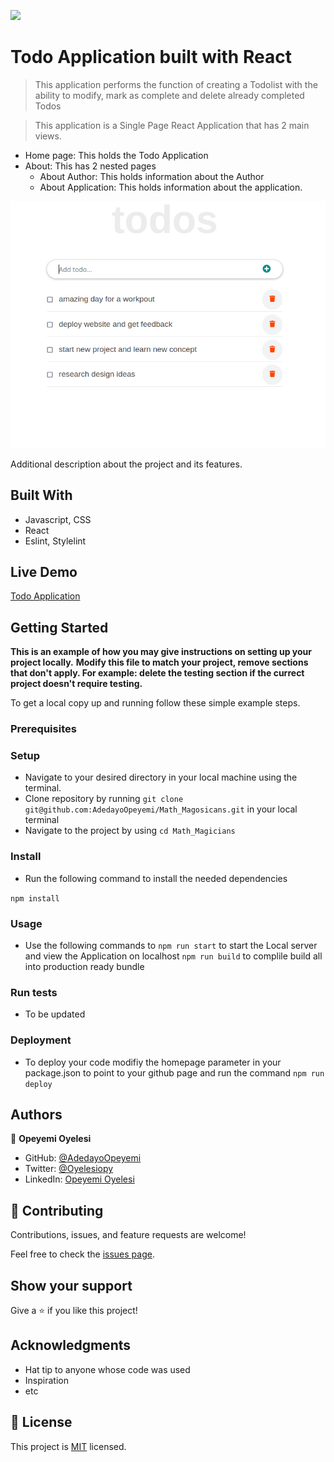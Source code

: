 ![](https://img.shields.io/badge/Microverse-blueviolet)

# Todo Application built with React

> This application performs the function of creating a Todolist with the ability to modify, mark as complete and delete already completed Todos

> This application is a Single Page React Application that has 2 main views.

  - Home page: This holds the Todo Application
  - About: This has 2 nested pages
    - About Author: This holds information about the Author
    - About Application: This holds information about the application.

  

![screenshot](./src/images/screenshot.png)

Additional description about the project and its features.

## Built With

- Javascript, CSS
- React
- Eslint, Stylelint

## Live Demo

[Todo Application](https://adedayoopeyemi.github.io/Todo-react/)


## Getting Started

**This is an example of how you may give instructions on setting up your project locally.**
**Modify this file to match your project, remove sections that don't apply. For example: delete the testing section if the currect project doesn't require testing.**


To get a local copy up and running follow these simple example steps.

### Prerequisites

### Setup

  - Navigate to your desired directory in your local machine using the terminal.
  - Clone repository by running `git clone git@github.com:AdedayoOpeyemi/Math_Magosicans.git` in your local terminal
  - Navigate to the project by using `cd Math_Magicians`

### Install
  - Run the following command to install the needed dependencies
  
   `npm install`

### Usage
  - Use the following commands to
    `npm run start` to start the Local server and view the Application on localhost
    `npm run build` to complile build all into production ready bundle

### Run tests
 - To be updated

### Deployment
  - To deploy your code modifiy the homepage parameter in your package.json to point to your github page and run the command
    `npm run deploy`


## Authors

👤 **Opeyemi Oyelesi**

- GitHub: [@AdedayoOpeyemi](https://github.com/AdedayoOpeyemi)
- Twitter: [@Oyelesiopy](https://twitter.com/Oyelesiopy)
- LinkedIn: [Opeyemi Oyelesi](https://linkedin.com/in/opeyemioyelesi)

## 🤝 Contributing

Contributions, issues, and feature requests are welcome!

Feel free to check the [issues page](https://github.com/AdedayoOpeyemi/Math_Magicians//issues/).

## Show your support

Give a ⭐️ if you like this project!

## Acknowledgments

- Hat tip to anyone whose code was used
- Inspiration
- etc

## 📝 License

This project is [MIT](./MIT.md) licensed.